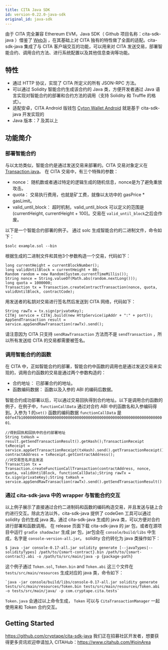```yaml
---
title: CITA Java SDK
id: version-0.22.0-java-sdk
original_id: java-sdk
---
```

由于 CITA 完全兼容 Ethereum EVM，Java SDK（ Github 项目名称：cita-sdk-java ）借鉴了 [Web3j](https://github.com/web3j/web3j) ，在其基础上对 CITA 独有的特性做了全面的适配。cita-sdk-java 集成了与 CITA 客户端交互的功能，可以用来对 CITA 发送交易，部署智能合约、调用合约方法、进行系统配置以及其他信息查询等功能。

## 特性

* 通过 HTTP 协议，实现了 CITA 所定义的所有 JSON-RPC 方法。
* 可以通过 Solidity 智能合约生成该合约的 Java 类，方便开发者通过 Java 语言实现对智能合约的部署和合约方法的调用（支持 Solidity 和 Truffle 的格式）。
* 适配安卓，CITA Android 版钱包 [Cyton Wallet Android](https://github.com/cryptape/cyton-android) 就是基于 cita-sdk-java 开发实现的
* Java 版本：7 及其以上

## 功能简介

### 部署智能合约

与以太坊类似，智能合约是通过发送交易来部署的。CITA 交易对象定义在 [Transaction.java](https://github.com/cryptape/cita-sdk-java/blob/master/core/src/main/java/com/cryptape/cita/protocol/core/methods/request/Transaction.java)。 在 CITA 交易中，有三个特殊的参数：

* nonce： 随机数或者通过特定的逻辑生成的随机信息，nonce是为了避免重放攻击。
* quota： 交易执行费用，也就是矿工费，就像以太坊中的 gasPrice * gasLimit。
* valid_until_block： 超时机制，valid_until_block 可以定义的范围是 (currentHeight, currentHeight + 100]。交易在 `valid_until_block`之后会作废。

以下是一个智能合约部署的例子。 通过 solc 生成智能合约的二进制文件，命令如下：

    $solc example.sol --bin
    

根据生成的二进制文件和其他3个参数构造一个交易，代码如下：

    long currentHeight = currentBlockNumber();
    long validUntilBlock = currentHeight + 80;
    Random random = new Random(System.currentTimeMillis());
    String nonce = String.valueOf(Math.abs(random.nextLong()));
    long quota = 1000000;
    Transaction tx = Transaction.createContractTransaction(nonce, quota, validUntilBlock, contractCode);
    

用发送者的私钥对交易进行签名然后发送到 CITA 网络，代码如下：

    String rawTx = tx.sign(privateKey);
    CITAj service = CITAj.build(new HttpService(ipAddr + ":" + port));
    AppSendTransaction result = service.appSendRawTransaction(rawTx).send();
    

请注意因为 CITA 只支持 `sendRawTransaction` 方法而不是 `sendTransaction` ，所以所有发送给 CITA 的交易都需要被签名。

### 调用智能合约的函数

在 CITA 中，正如智能合约的部署，智能合约中函数的调用也是通过发送交易来实现的，调用合约函数的交易是通过两个参数构造的：

* 合约地址： 已部署合约的地址。
* 函数编码数据： 函数以及入参的 ABI 的编码后数据。

智能合约成功部署以后，可以通过交易回执得到合约地址。以下是调用合约函数的例子，在例子中，`functionCallData` 通过对合约 ABI 中的函数名和入参编码得到。入参为 1 的`set()` 函数的编码数据 `functionCallData` 是 `60fe47b10000000000000000000000000000000000000000000000000000000000000001`.

    //得到回执和回执中的合约部署地址
    String txHash = result.getSendTransactionResult().getHash();TransactionReceipt txReceipt = service.appGetTransactionReceipt(txHash).send().getTransactionReceipt();String contractAddress = txReceipt.getContractAddress();
    //对交易签名并且发送
    Transaction tx = Transaction.createFunctionCallTransaction(contractAddress, nonce, quota, validUntilBlock, functionCallData);String rawTx = tx.sign(privateKey);String txHash =  service.appSendRawTransaction(rawTx).send().getSendTransactionResult().getHash();
    

### 通过 cita-sdk-java 中的 wrapper 与智能合约交互

以上例子展示了直接通过合约二进制码和函数的编码构造交易，并且发送与链上合约进行交互。除此方法以外，cita-sdk-java 提供了 codeGen 工具可以通过 solidity 合约生成 java 类。通过 cita-sdk-java 生成的 java 类，可以方便对合约进行部署和函数调用。 在 release 页面下载 cita-sdk-java 的 jar 包，或者在源项目中运行 `gradle shadowJar` 生成 jar 包，jar包会在 `console/build/libs` 中生成，名字是 `console-version-all.jar`。 solidity 合约转化为 java 类操作如下：

    $ java -jar console-0.17-all.jar solidity generate [--javaTypes|--solidityTypes] /path/to/{smart-contract}.bin /path/to/{smart-contract}.abi -o /path/to/src/main/java -p {package-path}
    

这个例子通过 `Token.sol`, `Token.bin` and `Token.abi` 这三个文件在 `tests/src/main/resources` 生成对应的 java 类，命令如下：

    `java -jar console/build/libs/console-0.17-all.jar solidity generate tests/src/main/resources/Token.bin tests/src/main/resources/Token.abi -o tests/src/main/java/ -p com.cryptape.cita.tests`
    

`Token.java` 会通过以上命令生成， `Token` 可以与 `CitaTransactionManager` 一起使用来和 Token 合约交互。

## Getting Started

https://github.com/cryptape/cita-sdk-java 我们正在招募社区开发者，想要获得更多资讯欢迎申请加入 CITAHub：https://www.citahub.com/#joinArea